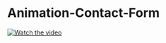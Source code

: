 # Animation-Contact-Form


[![Watch the video]()](https://github.com/karimcoda/Animation-Contact-Form/blob/master/2020-04-06%2010-28-08.mp4)
